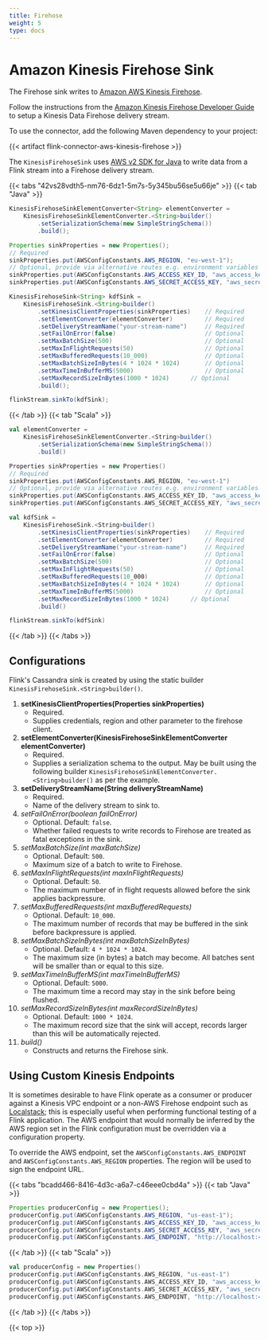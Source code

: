```yaml
---
title: Firehose
weight: 5
type: docs
---
```

<!--
Licensed to the Apache Software Foundation (ASF) under one
or more contributor license agreements.  See the NOTICE file
distributed with this work for additional information
regarding copyright ownership.  The ASF licenses this file
to you under the Apache License, Version 2.0 (the
"License"); you may not use this file except in compliance
with the License.  You may obtain a copy of the License at

  http://www.apache.org/licenses/LICENSE-2.0

Unless required by applicable law or agreed to in writing,
software distributed under the License is distributed on an
"AS IS" BASIS, WITHOUT WARRANTIES OR CONDITIONS OF ANY
KIND, either express or implied.  See the License for the
specific language governing permissions and limitations
under the License.
-->

# Amazon Kinesis Firehose Sink

The Firehose sink writes to [Amazon AWS Kinesis Firehose](https://aws.amazon.com/kinesis/data-firehose/).

Follow the instructions from the [Amazon Kinesis Firehose Developer Guide](https://docs.aws.amazon.com/firehose/latest/dev/basic-create.html)
to setup a Kinesis Data Firehose delivery stream.

To use the connector, add the following Maven dependency to your project:

{{< artifact flink-connector-aws-kinesis-firehose >}}

The `KinesisFirehoseSink` uses [AWS v2 SDK for Java](https://docs.aws.amazon.com/sdk-for-java/latest/developer-guide/home.html) to write data from a Flink stream into a Firehose delivery stream.

{{< tabs "42vs28vdth5-nm76-6dz1-5m7s-5y345bu56se5u66je" >}}
{{< tab "Java" >}}
```java
KinesisFirehoseSinkElementConverter<String> elementConverter =
    KinesisFirehoseSinkElementConverter.<String>builder()
        .setSerializationSchema(new SimpleStringSchema())
        .build();

Properties sinkProperties = new Properties();
// Required
sinkProperties.put(AWSConfigConstants.AWS_REGION, "eu-west-1");
// Optional, provide via alternative routes e.g. environment variables
sinkProperties.put(AWSConfigConstants.AWS_ACCESS_KEY_ID, "aws_access_key_id");
sinkProperties.put(AWSConfigConstants.AWS_SECRET_ACCESS_KEY, "aws_secret_access_key");

KinesisFirehoseSink<String> kdfSink =
    KinesisFirehoseSink.<String>builder()
        .setKinesisClientProperties(sinkProperties)    // Required
        .setElementConverter(elementConverter)         // Required
        .setDeliveryStreamName("your-stream-name")     // Required
        .setFailOnError(false)                         // Optional
        .setMaxBatchSize(500)                          // Optional
        .setMaxInFlightRequests(50)                    // Optional
        .setMaxBufferedRequests(10_000)                // Optional
        .setMaxBatchSizeInBytes(4 * 1024 * 1024)       // Optional
        .setMaxTimeInBufferMS(5000)                    // Optional
        .setMaxRecordSizeInBytes(1000 * 1024)      // Optional
        .build();

flinkStream.sinkTo(kdfSink);
```
{{< /tab >}}
{{< tab "Scala" >}}
```scala
val elementConverter =
    KinesisFirehoseSinkElementConverter.<String>builder()
        .setSerializationSchema(new SimpleStringSchema())
        .build()

Properties sinkProperties = new Properties()
// Required
sinkProperties.put(AWSConfigConstants.AWS_REGION, "eu-west-1")
// Optional, provide via alternative routes e.g. environment variables
sinkProperties.put(AWSConfigConstants.AWS_ACCESS_KEY_ID, "aws_access_key_id")
sinkProperties.put(AWSConfigConstants.AWS_SECRET_ACCESS_KEY, "aws_secret_access_key")

val kdfSink =
    KinesisFirehoseSink.<String>builder()
        .setKinesisClientProperties(sinkProperties)    // Required
        .setElementConverter(elementConverter)         // Required
        .setDeliveryStreamName("your-stream-name")     // Required
        .setFailOnError(false)                         // Optional
        .setMaxBatchSize(500)                          // Optional
        .setMaxInFlightRequests(50)                    // Optional
        .setMaxBufferedRequests(10_000)                // Optional
        .setMaxBatchSizeInBytes(4 * 1024 * 1024)       // Optional
        .setMaxTimeInBufferMS(5000)                    // Optional
        .setMaxRecordSizeInBytes(1000 * 1024)      // Optional
        .build()

flinkStream.sinkTo(kdfSink)
```
{{< /tab >}}
{{< /tabs >}}

## Configurations

Flink's Cassandra sink is created by using the static builder `KinesisFirehoseSink.<String>builder()`.

1. __setKinesisClientProperties(Properties sinkProperties)__
    * Required.
    * Supplies credentials, region and other parameter to the firehose client.
2. __setElementConverter(KinesisFirehoseSinkElementConverter elementConverter)__
    * Required.
    * Supplies a serialization schema to the output. May be built using the following builder `KinesisFirehoseSinkElementConverter.<String>builder()` as per the example.
3. __setDeliveryStreamName(String deliveryStreamName)__
    * Required.
    * Name of the delivery stream to sink to.
4. _setFailOnError(boolean failOnError)_
    * Optional. Default: `false`.
    * Whether failed requests to write records to Firehose are treated as fatal exceptions in the sink.
5. _setMaxBatchSize(int maxBatchSize)_
    * Optional. Default: `500`.
    * Maximum size of a batch to write to Firehose.
6. _setMaxInFlightRequests(int maxInFlightRequests)_
    * Optional. Default: `50`.
    * The maximum number of in flight requests allowed before the sink applies backpressure.
7. _setMaxBufferedRequests(int maxBufferedRequests)_
    * Optional. Default: `10_000`.
    * The maximum number of records that may be buffered in the sink before backpressure is applied. 
8. _setMaxBatchSizeInBytes(int maxBatchSizeInBytes)_
    * Optional. Default: `4 * 1024 * 1024`.
    * The maximum size (in bytes) a batch may become. All batches sent will be smaller than or equal to this size.
9. _setMaxTimeInBufferMS(int maxTimeInBufferMS)_
    * Optional. Default: `5000`.
    * The maximum time a record may stay in the sink before being flushed.
10. _setMaxRecordSizeInBytes(int maxRecordSizeInBytes)_
    * Optional. Default: `1000 * 1024`.
    * The maximum record size that the sink will accept, records larger than this will be automatically rejected.
11. _build()_
    * Constructs and returns the Firehose sink.


## Using Custom Kinesis Endpoints

It is sometimes desirable to have Flink operate as a consumer or producer against a Kinesis VPC endpoint or a non-AWS
Firehose endpoint such as [Localstack](https://localstack.cloud/); this is especially useful when performing
functional testing of a Flink application. The AWS endpoint that would normally be inferred by the AWS region set in the
Flink configuration must be overridden via a configuration property.

To override the AWS endpoint, set the `AWSConfigConstants.AWS_ENDPOINT` and `AWSConfigConstants.AWS_REGION` properties. The region will be used to sign the endpoint URL.

{{< tabs "bcadd466-8416-4d3c-a6a7-c46eee0cbd4a" >}}
{{< tab "Java" >}}
```java
Properties producerConfig = new Properties();
producerConfig.put(AWSConfigConstants.AWS_REGION, "us-east-1");
producerConfig.put(AWSConfigConstants.AWS_ACCESS_KEY_ID, "aws_access_key_id");
producerConfig.put(AWSConfigConstants.AWS_SECRET_ACCESS_KEY, "aws_secret_access_key");
producerConfig.put(AWSConfigConstants.AWS_ENDPOINT, "http://localhost:4566");
```
{{< /tab >}}
{{< tab "Scala" >}}
```scala
val producerConfig = new Properties()
producerConfig.put(AWSConfigConstants.AWS_REGION, "us-east-1")
producerConfig.put(AWSConfigConstants.AWS_ACCESS_KEY_ID, "aws_access_key_id")
producerConfig.put(AWSConfigConstants.AWS_SECRET_ACCESS_KEY, "aws_secret_access_key")
producerConfig.put(AWSConfigConstants.AWS_ENDPOINT, "http://localhost:4566")
```
{{< /tab >}}
{{< /tabs >}}

{{< top >}}
